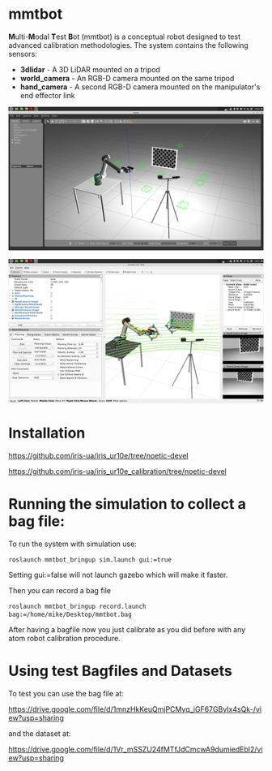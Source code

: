# mmtbot

**M**ulti-**M**odal **T**est **B**ot (mmtbot) is a conceptual robot designed to test advanced calibration methodologies. The system contains the following sensors:

- **3dlidar** - A 3D LiDAR mounted on a tripod
- **world_camera** - An RGB-D camera mounted on the same tripod
- **hand_camera** - A second RGB-D camera mounted on the manipulator's end effector link

![mmtbot_gazebo](docs/gazebo.png)

![mmtbot_gazebo](docs/rviz.png)

# Installation

https://github.com/iris-ua/iris_ur10e/tree/noetic-devel

https://github.com/iris-ua/iris_ur10e_calibration/tree/noetic-devel

# Running the simulation to collect a bag file:

To run the system with simulation use:

    roslaunch mmtbot_bringup sim.launch gui:=true

Setting gui:=false will not launch gazebo which will make it faster.

Then you can record a bag file

    roslaunch mmtbot_bringup record.launch bag:=/home/mike/Desktop/mmtbot.bag

After having a bagfile now you just calibrate as you did before with any atom robot calibration procedure.

# Using test Bagfiles and Datasets 

To test you can use the bag file at:

https://drive.google.com/file/d/1mnzHkKeuQmjPCMyq_iGF67GByIx4sQk-/view?usp=sharing

and the dataset at:

https://drive.google.com/file/d/1Vr_mSSZU24fMTfJdCmcwA9dumiedEbl2/view?usp=sharing

